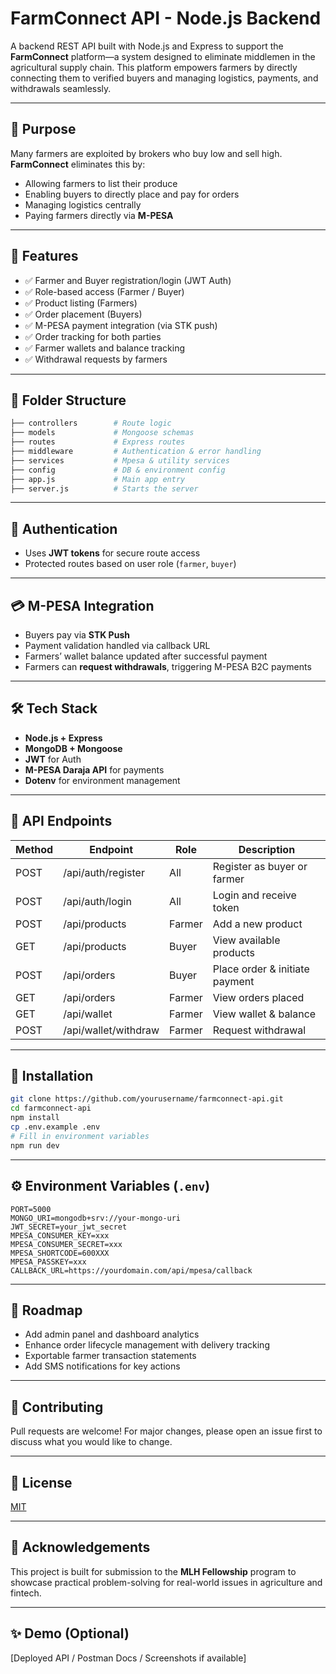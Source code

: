 # FarmConnect API - Node.js Backend

A backend REST API built with Node.js and Express to support the **FarmConnect** platform—a system designed to eliminate middlemen in the agricultural supply chain. This platform empowers farmers by directly connecting them to verified buyers and managing logistics, payments, and withdrawals seamlessly.

---

## 🚀 Purpose

Many farmers are exploited by brokers who buy low and sell high. **FarmConnect** eliminates this by:

- Allowing farmers to list their produce
- Enabling buyers to directly place and pay for orders
- Managing logistics centrally
- Paying farmers directly via **M-PESA**

---

## 🧩 Features

- ✅ Farmer and Buyer registration/login (JWT Auth)
- ✅ Role-based access (Farmer / Buyer)
- ✅ Product listing (Farmers)
- ✅ Order placement (Buyers)
- ✅ M-PESA payment integration (via STK push)
- ✅ Order tracking for both parties
- ✅ Farmer wallets and balance tracking
- ✅ Withdrawal requests by farmers

---

## 📁 Folder Structure

```bash
├── controllers        # Route logic
├── models             # Mongoose schemas
├── routes             # Express routes
├── middleware         # Authentication & error handling
├── services           # Mpesa & utility services
├── config             # DB & environment config
├── app.js             # Main app entry
├── server.js          # Starts the server
```

---

## 🔐 Authentication

- Uses **JWT tokens** for secure route access
- Protected routes based on user role (`farmer`, `buyer`)

---

## 💳 M-PESA Integration

- Buyers pay via **STK Push**
- Payment validation handled via callback URL
- Farmers’ wallet balance updated after successful payment
- Farmers can **request withdrawals**, triggering M-PESA B2C payments

---

## 🛠️ Tech Stack

- **Node.js + Express**
- **MongoDB + Mongoose**
- **JWT** for Auth
- **M-PESA Daraja API** for payments
- **Dotenv** for environment management

---

## 🧪 API Endpoints

| Method | Endpoint             | Role   | Description                    |
| ------ | -------------------- | ------ | ------------------------------ |
| POST   | /api/auth/register   | All    | Register as buyer or farmer    |
| POST   | /api/auth/login      | All    | Login and receive token        |
| POST   | /api/products        | Farmer | Add a new product              |
| GET    | /api/products        | Buyer  | View available products        |
| POST   | /api/orders          | Buyer  | Place order & initiate payment |
| GET    | /api/orders          | Farmer | View orders placed             |
| GET    | /api/wallet          | Farmer | View wallet & balance          |
| POST   | /api/wallet/withdraw | Farmer | Request withdrawal             |

---

## 🧰 Installation

```bash
git clone https://github.com/yourusername/farmconnect-api.git
cd farmconnect-api
npm install
cp .env.example .env
# Fill in environment variables
npm run dev
```

---

## ⚙️ Environment Variables (`.env`)

```env
PORT=5000
MONGO_URI=mongodb+srv://your-mongo-uri
JWT_SECRET=your_jwt_secret
MPESA_CONSUMER_KEY=xxx
MPESA_CONSUMER_SECRET=xxx
MPESA_SHORTCODE=600XXX
MPESA_PASSKEY=xxx
CALLBACK_URL=https://yourdomain.com/api/mpesa/callback
```

---

## 📌 Roadmap

- Add admin panel and dashboard analytics
- Enhance order lifecycle management with delivery tracking
- Exportable farmer transaction statements
- Add SMS notifications for key actions

---

## 🤝 Contributing

Pull requests are welcome! For major changes, please open an issue first to discuss what you would like to change.

---

## 📄 License

[MIT](LICENSE)

---

## 🙌 Acknowledgements

This project is built for submission to the **MLH Fellowship** program to showcase practical problem-solving for real-world issues in agriculture and fintech.

---

## ✨ Demo (Optional)

[Deployed API / Postman Docs / Screenshots if available]
